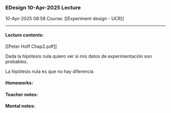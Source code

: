 ### EDesign 10-Apr-2025 Lecture

10-Apr-2025 08:58
Course: [[Experiment design - UCR]]
___
#### **Lecture contents:**
[[Peter Hoff Chap2.pdf]]

Dada la hipótesis nula quiero ver si mis datos de experimentación son probables.

La hipótesis nula es que no hay diferencia

#### **Homeworks:**

#### **Teacher notes:**

#### **Mental notes:**
